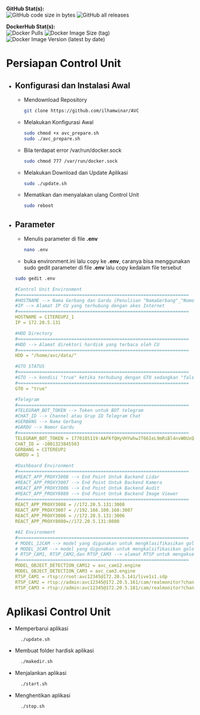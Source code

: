 **GitHub Stat(s):**  
![GitHub code size in bytes](https://img.shields.io/github/languages/code-size/bhaktiyudha/AVC?logo=github) ![GitHub all releases](https://img.shields.io/github/downloads/ilhamwinar/AVC/total?logo=github)

**DockerHub Stat(s):**  
![Docker Pulls](https://img.shields.io/docker/pulls/yudhabhakti/avc-ai?logo=docker) ![Docker Image Size (tag)](https://img.shields.io/docker/image-size/yudhabhakti/avc-ai/latest?logo=docker) ![Docker Image Version (latest by date)](https://img.shields.io/docker/v/yudhabhakti/avc-ai?logo=docker&sort=date)

# Persiapan Control Unit
- ## Konfigurasi dan Instalasi Awal
  - Mendownload Repository
    ```bash
    git clone https://github.com/ilhamwinar/AVC
    ```
  - Melakukan Konfigurasi Awal
    ```bash
    sudo chmod +x avc_prepare.sh
    sudo ./avc_prepare.sh
    ```
  - Bila terdapat error /var/run/docker.sock
    ```bash
    sudo chmod 777 /var/run/docker.sock
    ```
    
  - Melakukan Download dan Update Aplikasi
    ```bash
    sudo ./update.sh
    ```
    
  - Mematikan dan menyalakan ulang Control Unit
    ```bash
    sudo reboot
    ```
- ## Parameter
  - Menulis parameter di file **.env**
    ```bash
    nano .env
    ``` 
    
   - buka environment.ini lalu copy ke **.env**, caranya bisa menggunakan sudo gedit parameter di file **.env** lalu copy kedalam file tersebut
    ```bash
    sudo gedit .env
    ```
  
    ```yaml
    #Control Unit Environment
    #================================================================
    #HOSTNAME --> Nama Gerbang dan Gardu (Penulisan "NamaGerbang"_"NomorGardu")
    #IP --> Alamat IP CU yang terhubung dengan akes Internet
    #================================================================
    HOSTNAME = CITEREUP2_1
    IP = 172.20.5.131

    #HDD Directory
    #================================================================
    #HDD --> Alamat direktori hardisk yang terbaca oleh CU
    #================================================================
    HDD = "/home/avc/data/"

    #GTO STATUS
    #================================================================
    #GTO --> kondisi "true" ketika terhubung dengan GTO sedangkan "false" tidak terhubung dengan GTO
    #================================================================
    GTO = "true"

    #Telegram
    #================================================================
    #TELEGRAM_BOT_TOKEN --> Token untuk BOT telegram
    #CHAT_ID --> Channel atau Grup ID Telegram Chat
    #GERBANG --> Nama Gerbang
    #GARDU --> Nomor Gardu
    #================================================================
    TELEGRAM_BOT_TOKEN = 1770185119:AAFKfQHyVHYwhwJT66IeL9mRiBl4nvW0UxQ
    CHAT_ID = -1001323845503
    GERBANG = CITEREUP2
    GARDU = 1

    #Dashboard Environment
    #================================================================
    #REACT_APP_PROXY3008 --> End Point Untuk Backend Lidar
    #REACT_APP_PROXY3007 --> End Point Untuk Backend Kamera
    #REACT_APP_PROXY3006 --> End Point Untuk Backend Audit
    #REACT_APP_PROXY8080 --> End Point Untuk Backend Image Viewer
    #================================================================
    REACT_APP_PROXY3008 = //172.20.5.131:3008
    REACT_APP_PROXY3007 = //192.168.100.168:3007
    REACT_APP_PROXY3006 = //172.20.5.131:3006
    REACT_APP_PROXY8080=//172.20.5.131:8080

    #AI Environment
    #================================================================
    # MODEL_12CAM --> model yang digunakan untuk mengklasifikasikan golongan kendaraan berdasarkan kamera 1 dan 2
    # MODEL_3CAM --> model yang digunakan untuk mengkalsifikasikan golongan kendaraan 4 dan 5 berdasarkan kamera 3
    # RTSP_CAM1, RTSP_CAM2,dan RTSP_CAM3 --> alamat RTSP untuk mengakses kamera 1,2,dan 3
    #================================================================
    MODEL_OBJECT_DETECTION_CAM12 = avc_cam12.engine
    MODEL_OBJECT_DETECTION_CAM3 = avc_cam3.engine
    RTSP_CAM1 = rtsp://root:avc12345@172.20.5.141/live1s1.sdp
    RTSP_CAM2 = rtsp://admin:avc12345@172.20.5.161/cam/realmonitor?channel=1&subtype=0
    RTSP_CAM3 = rtsp://admin:avc12345@172.20.5.181/cam/realmonitor?channel=1&subtype=0
    ```
# Aplikasi Control Unit
- Memperbarui aplikasi
  ```bash
    ./update.sh
  ```
- Membuat folder hardisk aplikasi
  ```bash
    ./makedir.sh
  ```
- Menjalankan aplikasi
  ```bash
    ./start.sh
  ```
- Menghentikan aplikasi
  ```bash
    ./stop.sh
  ```
